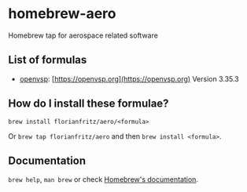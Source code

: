 # homebrew-aero
Homebrew tap for aerospace related software

## List of formulas

- [openvsp](Formula/openvsp.rb): [https://openvsp.org](https://openvsp.org) Version 3.35.3

## How do I install these formulae?

`brew install florianfritz/aero/<formula>`

Or `brew tap florianfritz/aero` and then `brew install <formula>`.

## Documentation

`brew help`, `man brew` or check [Homebrew's documentation](https://docs.brew.sh).
